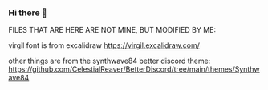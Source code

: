 ### Hi there 👋
FILES THAT ARE HERE ARE NOT MINE, BUT MODIFIED BY ME:

virgil font is from excalidraw
https://virgil.excalidraw.com/

other things are from the synthwave84 better discord theme: https://github.com/CelestialReaver/BetterDiscord/tree/main/themes/Synthwave84

<!--
**AFrenchCroissant/AFrenchCroissant** is a ✨ _special_ ✨ repository because its `README.md` (this file) appears on your GitHub profile.

Here are some ideas to get you started:

- 🔭 I’m currently working on ...
- 🌱 I’m currently learning ...
- 👯 I’m looking to collaborate on ...
- 🤔 I’m looking for help with ...
- 💬 Ask me about ...
- 📫 How to reach me: ...
- 😄 Pronouns: ...
- ⚡ Fun fact: ...
-->

